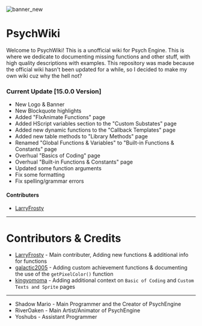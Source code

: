 ![banner_new](https://github.com/Meme1079/PsychWiki/assets/101881784/430b6025-989e-4fdf-9f5e-f91adfce8823)

# PsychWiki
Welcome to PsychWiki! This is a unofficial wiki for Psych Engine. This is where we dedicate to documenting missing functions and other stuff, with high quality descriptions with examples. This repository was made because the official wiki hasn't been updated for a while, so I decided to make my own wiki cuz why the hell not?

### Current Update [15.0.0 Version]
- New Logo & Banner
- New Blockquote highlights
- Added "FlxAnimate Functions" page
- Added HScript variables section to the "Custom Substates" page
- Added new dynamic functions to the "Callback Templates" page
- Added new table methods to "Library Methods" page
- Renamed "Global Functions & Variables" to "Built-in Functions & Constants" page
- Overhual "Basics of Coding" page
- Overhual "Built-in Functions & Constants" page
- Updated some function arguments
- Fix some formatting
- Fix spelling/grammar errors

#### Contributers
- [LarryFrosty](https://github.com/LarryFrosty)

***

# Contributors & Credits
- [LarryFrosty](https://github.com/LarryFrosty) - Main contributer, Adding new functions & additional info for functions
- [galactic2005](https://github.com/galactic2005) - Adding custom achievement functions & documenting the use of the `getPixelColor()` function
- [kingyomoma](https://github.com/kingyomoma) - Adding additional context on `Basic of Coding` and `Custom Texts and Sprite` pages

***

- Shadow Mario - Main Programmer and the Creator of PsychEngine
- RiverOaken - Main Artist/Animator of PsychEngine
- Yoshubs - Assistant Programmer